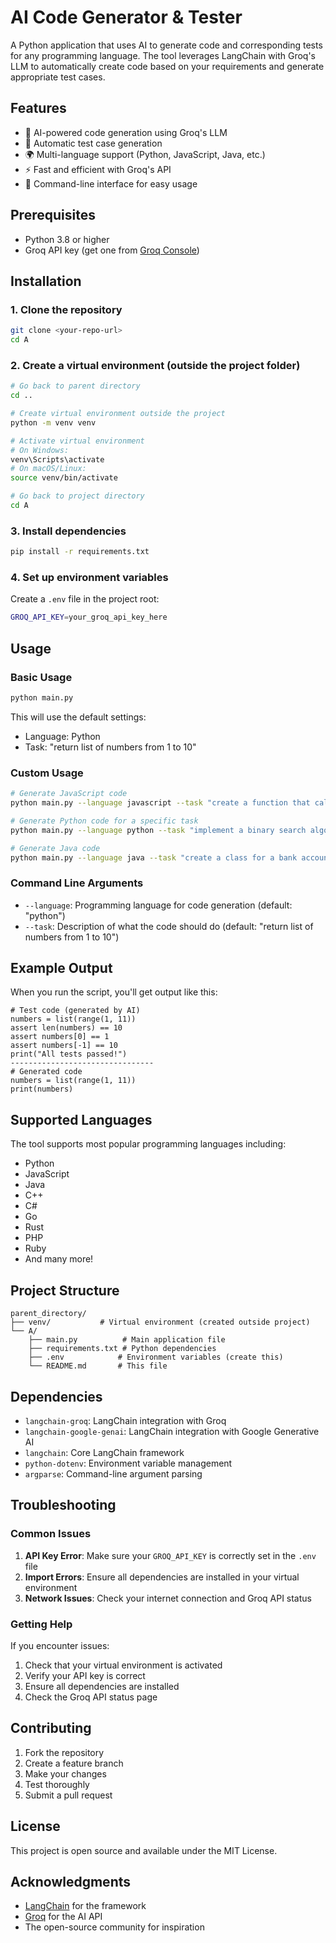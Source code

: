 # AI Code Generator & Tester

A Python application that uses AI to generate code and corresponding tests for any programming language. The tool leverages LangChain with Groq's LLM to automatically create code based on your requirements and generate appropriate test cases.

## Features

- 🤖 AI-powered code generation using Groq's LLM
- 🧪 Automatic test case generation
- 🌍 Multi-language support (Python, JavaScript, Java, etc.)
- ⚡ Fast and efficient with Groq's API
- 🔧 Command-line interface for easy usage

## Prerequisites

- Python 3.8 or higher
- Groq API key (get one from [Groq Console](https://console.groq.com/))

## Installation

### 1. Clone the repository
```bash
git clone <your-repo-url>
cd A
```

### 2. Create a virtual environment (outside the project folder)
```bash
# Go back to parent directory
cd ..

# Create virtual environment outside the project
python -m venv venv

# Activate virtual environment
# On Windows:
venv\Scripts\activate
# On macOS/Linux:
source venv/bin/activate

# Go back to project directory
cd A
```

### 3. Install dependencies
```bash
pip install -r requirements.txt
```

### 4. Set up environment variables
Create a `.env` file in the project root:
```bash
GROQ_API_KEY=your_groq_api_key_here
```

## Usage

### Basic Usage
```bash
python main.py
```

This will use the default settings:
- Language: Python
- Task: "return list of numbers from 1 to 10"

### Custom Usage
```bash
# Generate JavaScript code
python main.py --language javascript --task "create a function that calculates fibonacci numbers"

# Generate Python code for a specific task
python main.py --language python --task "implement a binary search algorithm"

# Generate Java code
python main.py --language java --task "create a class for a bank account with deposit and withdraw methods"
```

### Command Line Arguments

- `--language`: Programming language for code generation (default: "python")
- `--task`: Description of what the code should do (default: "return list of numbers from 1 to 10")

## Example Output

When you run the script, you'll get output like this:

```
# Test code (generated by AI)
numbers = list(range(1, 11))
assert len(numbers) == 10
assert numbers[0] == 1
assert numbers[-1] == 10
print("All tests passed!")
--------------------------------
# Generated code
numbers = list(range(1, 11))
print(numbers)
```

## Supported Languages

The tool supports most popular programming languages including:
- Python
- JavaScript
- Java
- C++
- C#
- Go
- Rust
- PHP
- Ruby
- And many more!

## Project Structure

```
parent_directory/
├── venv/           # Virtual environment (created outside project)
└── A/
    ├── main.py          # Main application file
    ├── requirements.txt # Python dependencies
    ├── .env            # Environment variables (create this)
    └── README.md       # This file
```

## Dependencies

- `langchain-groq`: LangChain integration with Groq
- `langchain-google-genai`: LangChain integration with Google Generative AI
- `langchain`: Core LangChain framework
- `python-dotenv`: Environment variable management
- `argparse`: Command-line argument parsing

## Troubleshooting

### Common Issues

1. **API Key Error**: Make sure your `GROQ_API_KEY` is correctly set in the `.env` file
2. **Import Errors**: Ensure all dependencies are installed in your virtual environment
3. **Network Issues**: Check your internet connection and Groq API status

### Getting Help

If you encounter issues:
1. Check that your virtual environment is activated
2. Verify your API key is correct
3. Ensure all dependencies are installed
4. Check the Groq API status page

## Contributing

1. Fork the repository
2. Create a feature branch
3. Make your changes
4. Test thoroughly
5. Submit a pull request

## License

This project is open source and available under the MIT License.

## Acknowledgments

- [LangChain](https://langchain.com/) for the framework
- [Groq](https://groq.com/) for the AI API
- The open-source community for inspiration
